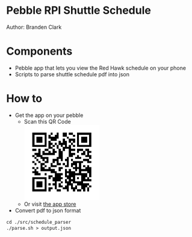 # Pebble RPI Shuttle Schedule

Author: Branden Clark

# Components

* Pebble app that lets you view the Red Hawk schedule on your phone
* Scripts to parse shuttle schedule pdf into json

# How to
* Get the app on your pebble
  * Scan this QR Code
    <br>![Appstore QR Code](/resources/images/appstore_qrcode.png)
  * Or visit [the app store](https://apps.getpebble.com/applications/5491ca9da34dfb129d0000fa)
* Convert pdf to json format
```
cd ./src/schedule_parser
./parse.sh > output.json
```
